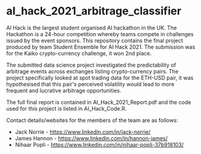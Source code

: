 # aI_hack_2021_arbitrage_classifier
AI Hack is the largest student organised AI hackathon in the UK. The Hackathon is a 24-hour competition whereby teams compete in challenges issued by the event sponsors. This repository contains the final project produced by team Student Ensemble for AI Hack 2021. The submission was for the Kaiko crypto-currency challenge, it won 2nd place.

The submitted data science project investigated the predictability of arbitrage events across exchanges listing crypto-currency pairs. The project specifically looked at spot trading data for the ETH-USD pair, it was hypothesised that this pair's perceived volatility would lead to more frequent and lucrative arbitrage opportunities.

The full final report is contained in AI_Hack_2021_Report.pdf and the code used for this project is listed in AI_Hack_Code.R.

Contact details/websites for the members of the team are as follows:
* Jack Norrie -  https://www.linkedin.com/in/jack-norrie/ ​
* James Hannon - https://www.linkedin.com/in/hannon-james/ ​
* Nihaar Popli - https://www.linkedin.com/in/nihaar-popli-37b918103/​
